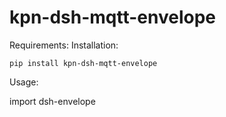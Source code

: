 # kpn-dsh-mqtt-envelope

Requirements:
Installation:

```
pip install kpn-dsh-mqtt-envelope
```

Usage:

import dsh-envelope